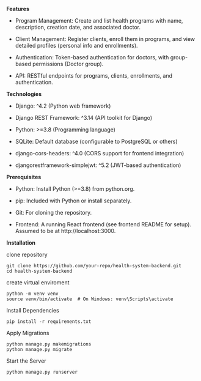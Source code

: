 **Features**
- Program Management: Create and list health programs with name, description, creation date, and associated doctor.

- Client Management: Register clients, enroll them in programs, and view detailed profiles (personal info and enrollments).

- Authentication: Token-based authentication for doctors, with group-based permissions (Doctor group).

- API: RESTful endpoints for programs, clients, enrollments, and authentication.

**Technologies**
- Django: ^4.2 (Python web framework)

- Django REST Framework: ^3.14 (API toolkit for Django)

- Python: >=3.8 (Programming language)

- SQLite: Default database (configurable to PostgreSQL or others)

- django-cors-headers: ^4.0 (CORS support for frontend integration)

- djangorestframework-simplejwt: ^5.2 (JWT-based authentication)

**Prerequisites**
- Python: Install Python (>=3.8) from python.org.

- pip: Included with Python or install separately.

- Git: For cloning the repository.

- Frontend: A running React frontend (see frontend README for setup). Assumed to be at http://localhost:3000.

**Installation**

clone repository
```shell
git clone https://github.com/your-repo/health-system-backend.git
cd health-system-backend
```

create virtual enviroment
```shell
python -m venv venv
source venv/bin/activate  # On Windows: venv\Scripts\activate
```
Install Dependencies
```shell
pip install -r requirements.txt
```
Apply Migrations
```shell
python manage.py makemigrations
python manage.py migrate
```
Start the Server

```shell
python manage.py runserver
```

